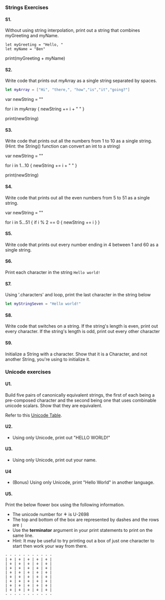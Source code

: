 ### Strings Exercises

#### S1.
Without using string interpolation, print out a string that combines myGreeting and myName.

```
let myGreeting = "Hello, "
let myName = "Ben"
```

print(myGreeting + myName)


#### S2.
Write code that prints out myArray as a single string separated by spaces.

```swift
let myArray = ["Hi", "there,", "how","is","it","going?"]
```

var newString = ""

for i in myArray {
    newString += i + " "
}

print(newString)


#### S3.
Write code that prints out all the numbers from 1 to 10 as a single string.  (Hint: the String() function can convert an int to a string)


var newString = ""

for i in 1...10 {
    newString += i + " "
}

print(newString)


#### S4.
Write code that prints out all the even numbers from 5 to 51 as a single string.



var newString = ""

for i in 5...51 {
    if i % 2 == 0 {
        newString += i
    }
}


#### S5.
Write code that prints out every number ending in 4 between 1 and 60 as a single string.

#### S6.
Print each character in the string ```Hello world!```

#### S7.
Using '.characters' and loop, print the last character in the string below
```swift
let myStringSeven = "Hello world!"
```

#### S8.
Write code that switches on a string.  If the string's length is even, print out every character.  If the string's length is odd, print out every other character

#### S9.
Initialize a String with a character. Show that it is a Character, and not another String, you're using
to initialize it.

### Unicode exercises

#### U1.
Build five pairs of canonically equivalent strings, the first of each being a pre-composed character and
the second being one that uses combinable unicode scalars. Show that they are equivalent.

Refer to this [Unicode Table](http://unicode-table.com/en/).

#### U2.
* Using only Unicode, print out "HELLO WORLD!"

#### U3.
* Using only Unicode, print out your name.

#### U4
* (Bonus) Using only Unicode, print "Hello World" in another language.

#### U5.
Print the below flower box using the following information.
* The unicode number for ⚘ is U-2698
* The top and bottom of the box are represented by dashes and the rows are ```|```
* Use the __terminator__ argument in your print statements to print on the same line.
* Hint: It may be useful to try printing out a box of just one character to start then work your way from there.

```
- - - - - - - - - - -
| ⚘ | ⚘ | ⚘ | ⚘ | ⚘ |
| ⚘ | ⚘ | ⚘ | ⚘ | ⚘ |
| ⚘ | ⚘ | ⚘ | ⚘ | ⚘ |
| ⚘ | ⚘ | ⚘ | ⚘ | ⚘ |
| ⚘ | ⚘ | ⚘ | ⚘ | ⚘ |
| ⚘ | ⚘ | ⚘ | ⚘ | ⚘ |
| ⚘ | ⚘ | ⚘ | ⚘ | ⚘ |
| ⚘ | ⚘ | ⚘ | ⚘ | ⚘ |
- - - - - - - - - - -

```
